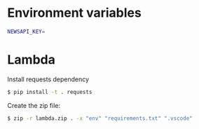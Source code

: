 # Environment variables

```bash
NEWSAPI_KEY=
```

# Lambda

Install requests dependency

```bash
$ pip install -t . requests
```

Create the zip file:

```bash
$ zip -r lambda.zip . -x "env" "requirements.txt" ".vscode"
```
